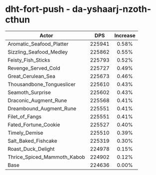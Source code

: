 # dht-fort-push - da-yshaarj-nzoth-cthun
| Actor | DPS | Increase |
|---|:---:|:---:|
|Aromatic_Seafood_Platter|225941|0.58%|
|Sizzling_Seafood_Medley|225862|0.55%|
|Feisty_Fish_Sticks|225793|0.52%|
|Revenge_Served_Cold|225727|0.49%|
|Great_Cerulean_Sea|225673|0.46%|
|Thousandbone_Tongueslicer|225610|0.43%|
|Seamoth_Surprise|225602|0.43%|
|Draconic_Augment_Rune|225568|0.41%|
|Dreambound_Augment_Rune|225551|0.41%|
|Filet_of_Fangs|225551|0.41%|
|Fated_Fortune_Cookie|225527|0.40%|
|Timely_Demise|225510|0.39%|
|Salt_Baked_Fishcake|225319|0.30%|
|Roast_Duck_Delight|224978|0.15%|
|Thrice_Spiced_Mammoth_Kabob|224902|0.12%|
|Base|224636|0.00%|
